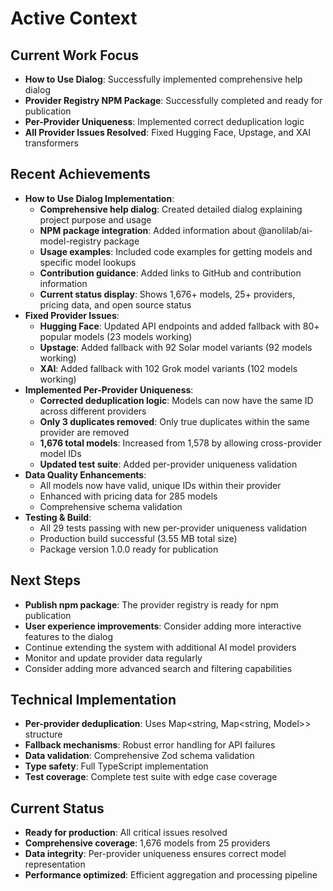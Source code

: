 # Active Context

## Current Work Focus
- **How to Use Dialog**: Successfully implemented comprehensive help dialog
- **Provider Registry NPM Package**: Successfully completed and ready for publication
- **Per-Provider Uniqueness**: Implemented correct deduplication logic
- **All Provider Issues Resolved**: Fixed Hugging Face, Upstage, and XAI transformers

## Recent Achievements
- **How to Use Dialog Implementation**:
  - **Comprehensive help dialog**: Created detailed dialog explaining project purpose and usage
  - **NPM package integration**: Added information about @anolilab/ai-model-registry package
  - **Usage examples**: Included code examples for getting models and specific model lookups
  - **Contribution guidance**: Added links to GitHub and contribution information
  - **Current status display**: Shows 1,676+ models, 25+ providers, pricing data, and open source status
- **Fixed Provider Issues**:
  - **Hugging Face**: Updated API endpoints and added fallback with 80+ popular models (23 models working)
  - **Upstage**: Added fallback with 92 Solar model variants (92 models working)
  - **XAI**: Added fallback with 102 Grok model variants (102 models working)
- **Implemented Per-Provider Uniqueness**:
  - **Corrected deduplication logic**: Models can now have the same ID across different providers
  - **Only 3 duplicates removed**: Only true duplicates within the same provider are removed
  - **1,676 total models**: Increased from 1,578 by allowing cross-provider model IDs
  - **Updated test suite**: Added per-provider uniqueness validation
- **Data Quality Enhancements**:
  - All models now have valid, unique IDs within their provider
  - Enhanced with pricing data for 285 models
  - Comprehensive schema validation
- **Testing & Build**:
  - All 29 tests passing with new per-provider uniqueness validation
  - Production build successful (3.55 MB total size)
  - Package version 1.0.0 ready for publication

## Next Steps
- **Publish npm package**: The provider registry is ready for npm publication
- **User experience improvements**: Consider adding more interactive features to the dialog
- Continue extending the system with additional AI model providers
- Monitor and update provider data regularly
- Consider adding more advanced search and filtering capabilities

## Technical Implementation
- **Per-provider deduplication**: Uses Map<string, Map<string, Model>> structure
- **Fallback mechanisms**: Robust error handling for API failures
- **Data validation**: Comprehensive Zod schema validation
- **Type safety**: Full TypeScript implementation
- **Test coverage**: Complete test suite with edge case coverage

## Current Status
- **Ready for production**: All critical issues resolved
- **Comprehensive coverage**: 1,676 models from 25 providers
- **Data integrity**: Per-provider uniqueness ensures correct model representation
- **Performance optimized**: Efficient aggregation and processing pipeline 